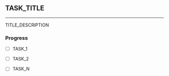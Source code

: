 ## TASK_TITLE
---------
TITLE_DESCRIPTION

### Progress
- [ ] TASK_1 
- [ ] TASK_2
- [ ] TASK_N
   
